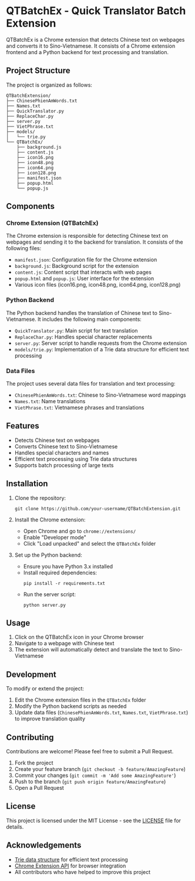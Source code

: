 # QTBatchEx - Quick Translator Batch Extension

QTBatchEx is a Chrome extension that detects Chinese text on webpages and converts it to Sino-Vietnamese. It consists of a Chrome extension frontend and a Python backend for text processing and translation.

## Project Structure

The project is organized as follows:

```
QTBatchExtension/
├── ChinesePhienAmWords.txt
├── Names.txt
├── QuickTranslator.py
├── ReplaceChar.py
├── server.py
├── VietPhrase.txt
├── models/
│   └── trie.py
└── QTBatchEx/
    ├── background.js
    ├── content.js
    ├── icon16.png
    ├── icon48.png
    ├── icon64.png
    ├── icon128.png
    ├── manifest.json
    ├── popup.html
    └── popup.js
```

## Components

### Chrome Extension (QTBatchEx)

The Chrome extension is responsible for detecting Chinese text on webpages and sending it to the backend for translation. It consists of the following files:

- `manifest.json`: Configuration file for the Chrome extension
- `background.js`: Background script for the extension
- `content.js`: Content script that interacts with web pages
- `popup.html` and `popup.js`: User interface for the extension
- Various icon files (icon16.png, icon48.png, icon64.png, icon128.png)

### Python Backend

The Python backend handles the translation of Chinese text to Sino-Vietnamese. It includes the following main components:

- `QuickTranslator.py`: Main script for text translation
- `ReplaceChar.py`: Handles special character replacements
- `server.py`: Server script to handle requests from the Chrome extension
- `models/trie.py`: Implementation of a Trie data structure for efficient text processing

### Data Files

The project uses several data files for translation and text processing:

- `ChinesePhienAmWords.txt`: Chinese to Sino-Vietnamese word mappings
- `Names.txt`: Name translations
- `VietPhrase.txt`: Vietnamese phrases and translations

## Features

- Detects Chinese text on webpages
- Converts Chinese text to Sino-Vietnamese
- Handles special characters and names
- Efficient text processing using Trie data structures
- Supports batch processing of large texts

## Installation

1. Clone the repository:
   ```
   git clone https://github.com/your-username/QTBatchExtension.git
   ```

2. Install the Chrome extension:
   - Open Chrome and go to `chrome://extensions/`
   - Enable "Developer mode"
   - Click "Load unpacked" and select the `QTBatchEx` folder

3. Set up the Python backend:
   - Ensure you have Python 3.x installed
   - Install required dependencies:
     ```
     pip install -r requirements.txt
     ```
   - Run the server script:
     ```
     python server.py
     ```

## Usage

1. Click on the QTBatchEx icon in your Chrome browser
2. Navigate to a webpage with Chinese text
3. The extension will automatically detect and translate the text to Sino-Vietnamese

## Development

To modify or extend the project:

1. Edit the Chrome extension files in the `QTBatchEx` folder
2. Modify the Python backend scripts as needed
3. Update data files (`ChinesePhienAmWords.txt`, `Names.txt`, `VietPhrase.txt`) to improve translation quality

## Contributing

Contributions are welcome! Please feel free to submit a Pull Request.

1. Fork the project
2. Create your feature branch (`git checkout -b feature/AmazingFeature`)
3. Commit your changes (`git commit -m 'Add some AmazingFeature'`)
4. Push to the branch (`git push origin feature/AmazingFeature`)
5. Open a Pull Request

## License

This project is licensed under the MIT License - see the [LICENSE](LICENSE) file for details.

## Acknowledgements

- [Trie data structure](https://en.wikipedia.org/wiki/Trie) for efficient text processing
- [Chrome Extension API](https://developer.chrome.com/docs/extensions/) for browser integration
- All contributors who have helped to improve this project
